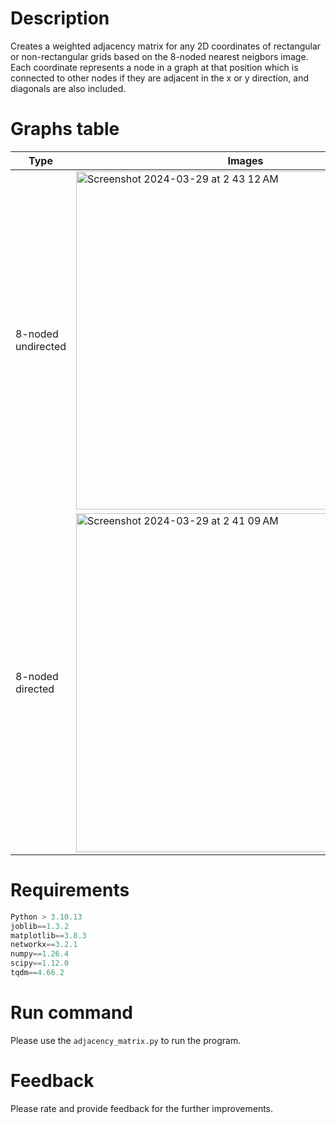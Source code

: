 # Description
Creates a weighted adjacency matrix for any 2D coordinates of rectangular or non-rectangular grids based on the 8-noded nearest neigbors image. Each coordinate represents a node in a graph at that position which is connected to other nodes if they are adjacent in the x or y direction, and diagonals are also included.

# Graphs table
| Type | Images |
| --- | --- |
| 8-noded undirected | <img width="541" alt="Screenshot 2024-03-29 at 2 43 12 AM" src="https://github.com/preethamam/Adjacency-Matrix-2D-Coordinates/assets/28588878/2b58a372-47f3-4312-871a-33354eb196e4"> |
| 8-noded directed | <img width="542" alt="Screenshot 2024-03-29 at 2 41 09 AM" src="https://github.com/preethamam/Adjacency-Matrix-2D-Coordinates/assets/28588878/b24eeef9-a3e8-4236-b28e-56e19c333b44"> |

# Requirements
```python
Python > 3.10.13
joblib==1.3.2
matplotlib==3.8.3
networkx==3.2.1
numpy==1.26.4
scipy==1.12.0
tqdm==4.66.2
```

# Run command
Please use the `adjacency_matrix.py` to run the program.

# Feedback
Please rate and provide feedback for the further improvements.
